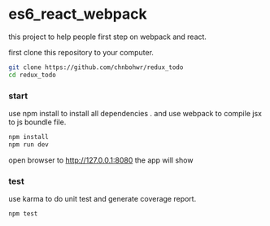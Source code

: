 # es6_react_webpack

this project to help people first step on webpack and react.

first clone this repository to your computer.
```sh
git clone https://github.com/chnbohwr/redux_todo
cd redux_todo
```

### start
use npm install to install all dependencies . and use webpack to compile jsx to js boundle file.
```sh
npm install
npm run dev
```
open browser to http://127.0.0.1:8080
the app will show

### test
use karma to do unit test and generate coverage report.
```sh
npm test
```
